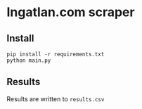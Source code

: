 # Ingatlan.com scraper

## Install

```
pip install -r requirements.txt
python main.py
```

## Results

Results are written to `results.csv`

